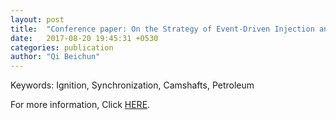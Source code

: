 ```yaml
---
layout: post
title:  "Conference paper: On the Strategy of Event-Driven Injection and Ignition Synchronous Control for SI Engine"
date:   2017-08-20 19:45:31 +0530
categories: publication
author: "Qi Beichun"
---
```


Keywords:
Ignition, Synchronization, Camshafts, Petroleum

For more information, Click [HERE][here].

[here]: http://ieeexplore.ieee.org/document/7823520/
